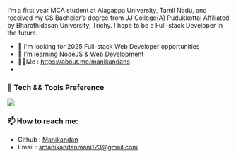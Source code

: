 I’m a first year MCA   student at Alagappa University, Tamil Nadu, and received my CS Bachelor's degree from JJ College(A) Pudukkottai Affiliated by Bharathidasan University, Trichy. I hope to be a Full-stack Developer in the future.

<ul>
 <li>🤔 I'm looking for 2025 Full-stack Web Developer opportunities</li>
 <li>🌱 I’m learning NodeJS & Web Development</li>
 <li>🤚🏻Me : <a href="https://about.me/manikandans">https://about.me/manikandans</a></li>
 <li></li>
 
</ul>


<h3>🔬 Tech && Tools Preference</h3> 
<img src="https://skillicons.dev/icons?i=html,css,js,java,py,c,cpp,nodejs,mysql,react,git,github" style="max-width: 100%;">
<h3>📫 How to reach me:</h3>
<ul>
 <li>Github : <a href="https://github.com/Manikandan0328">Manikandan</a></li>
 <li>Email  : <a href="mailto:smanikandanmani123@gmail.com">smanikandanmani123@gmail.com</a>  </li>
</ul>
 

<!---
Manikandan0328/Manikandan0328 is a ✨ special ✨ repository because its `README.md` (this file) appears on your GitHub profile.
You can click the Preview link to take a look at your changes.
--->
